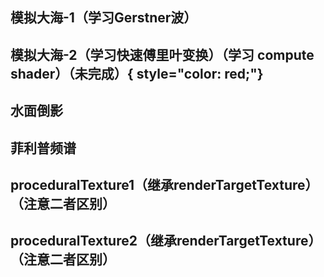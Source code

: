 ## 模拟大海-1（学习Gerstner波）
<preview path="../demo/babylon/shader2/shaderSea1.vue"></preview>

## 模拟大海-2（学习快速傅里叶变换）（学习 compute shader）（未完成）{ style="color: red;"}
<preview path="../demo/babylon/shader2/shaderSea2.vue"></preview>

## 水面倒影
<preview path="../demo/babylon/shader2/shaderWaterReflection.vue"></preview>

## 菲利普频谱
<preview path="../demo/babylon/shader2/phillips.vue"></preview>

## proceduralTexture1（继承renderTargetTexture）（注意二者区别）
<preview path="../demo/babylon/shader2/proceduralTexture1.vue"></preview>

## proceduralTexture2（继承renderTargetTexture）（注意二者区别）
<preview path="../demo/babylon/shader2/proceduralTexture2.vue"></preview>